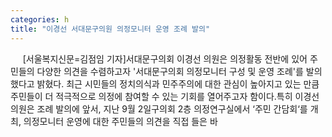 ```yaml
---
categories: h
title: "이경선 서대문구의원 의정모니터 운영 조례 발의"
---
```

&nbsp;&nbsp;&nbsp;&nbsp; [서울복지신문=김점임 기자]서대문구의회 이경선 의원은 의정활동 전반에 있어 주민들의 다양한 의견을 수렴하고자 &#39;서대문구의회 의정모니터 구성 및 운영 조례&#39;를 발의 했다고 밝혔다. 최근 시민들의 정치의식과 민주주의에 대한 관심이 높아지고 있는 만큼 주민들이 더 적극적으로 의정에 참여할 수 있는 기회를 열어주고자 함이다.특히 이경선 의원은 조례 발의에 앞서, 지난 9월 2일구의회 2층 의정연구실에서 ‘주민 간담회‘를 개최, 의정모니터 운영에 대한 주민들의 의견을 직접 들은 바 